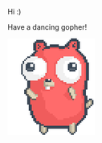 Hi :)

Have a dancing gopher!

![dancing gopher](https://github.com/LiviaLelis/LiviaLelis/blob/main/assets/gopher.gif)

